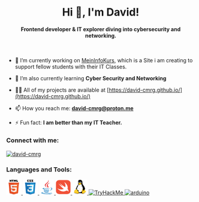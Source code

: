 <h1 align="center">Hi 👋, I'm David!</h1>
<h4 align="center">Frontend developer & IT explorer diving into cybersecurity and networking.</h4><br/>

- 🔭 I’m currently working on [MeinInfoKurs](https://david-cmrg.github.io/MeinInfoKurs/V2/), which is a Site i am creating to support fellow students with their IT Classes.

- 🌱 I’m also currently learning **Cyber Security and Networking**

- 👨‍💻 All of my projects are available at [https://david-cmrg.github.io/](https://david-cmrg.github.io/)

- 📫 How you reach me: **david-cmrg@proton.me**

- ⚡ Fun fact: **I am better than my IT Teacher.**

<h3 align="left">Connect with me:</h3>
<p align="left">
<a href="https://linkedin.com/in/david-cmrg" target="blank"><img align="center" src="https://raw.githubusercontent.com/rahuldkjain/github-profile-readme-generator/master/src/images/icons/Social/linked-in-alt.svg" alt="david-cmrg" height="30" width="40" /></a>
</p>

<h3 align="left">Languages and Tools:</h3>
<p align="left"> 
<a href="https://david-cmrg.github.io/" target="_blank" rel="noreferrer"> <img src="https://raw.githubusercontent.com/devicons/devicon/master/icons/html5/html5-original-wordmark.svg" alt="html5" width="40" height="40"/> </a> 
<a href="https://david-cmrg.github.io/" target="_blank" rel="noreferrer"> <img src="https://raw.githubusercontent.com/devicons/devicon/master/icons/css3/css3-original-wordmark.svg" alt="css3" width="40" height="40"/> </a> 
<a href="https://www.java.com" target="_blank" rel="noreferrer"> <img src="https://raw.githubusercontent.com/devicons/devicon/master/icons/java/java-original.svg" alt="java" width="40" height="40"/> </a> 
<a href="https://developer.apple.com/swift/" target="_blank" rel="noreferrer"> <img src="https://raw.githubusercontent.com/devicons/devicon/master/icons/swift/swift-original.svg" alt="swift" width="40" height="40"/>
<a href="https://www.linux.org/" target="_blank" rel="noreferrer"> <img src="https://raw.githubusercontent.com/devicons/devicon/master/icons/linux/linux-original.svg" alt="linux" width="40" height="40"/> </a> 
<a href="https://tryhackme.com/p/David.cmrg" target="_blank" rel="noreferrer"> <img src="https://tryhackme.com/favicon.svg" alt="TryHackMe" width="40" height="40"/> </a> 
<a href="https://www.arduino.cc/" target="_blank" rel="noreferrer"> <img src="https://cdn.worldvectorlogo.com/logos/arduino-1.svg" alt="arduino" width="40" height="40"/> </a>
</p>
<br/>

